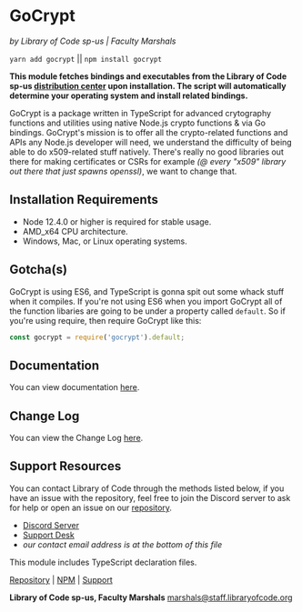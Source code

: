 # GoCrypt
*by Library of Code sp-us | Faculty Marshals*

`yarn add gocrypt` || `npm install gocrypt`

**This module fetches bindings and executables from the Library of Code sp-us [distribution center](https://bin.libraryofcode.org) upon installation. The script will automatically determine your operating system and install related bindings.**

GoCrypt is a package written in TypeScript for advanced crytography functions and utilities using
native Node.js crypto functions & via Go bindings.
GoCrypt's mission is to offer all the crypto-related functions and APIs any Node.js developer will need, we understand the difficulty of being able to do x509-related stuff natively. There's really no good libraries out there for making certificates or CSRs for example *(@ every "x509" library out there that just spawns openssl)*, we want to change that.

## Installation Requirements

- Node 12.4.0 or higher is required for stable usage.
- AMD_x64 CPU architecture.
- Windows, Mac, or Linux operating systems.

## Gotcha(s)

GoCrypt is using ES6, and TypeScript is gonna spit out some whack stuff when it compiles. If you're not using ES6 when you import GoCrypt all of the function libaries are going to be under a property called `default`. So if you're using require, then require GoCrypt like this:
```js
const gocrypt = require('gocrypt').default;
```

## Documentation
You can view documentation [here](https://gocrypt.libraryofcode.org).

## Change Log
You can view the Change Log [here](https://github.com/LibraryofCode/GoCrypt/blob/master/CHANGELOG.md).

## Support Resources
You can contact Library of Code through the methods listed below, if you have an issue with the repository, feel free to join the Discord server to ask for help or open an issue on our [repository](https://github.com/LibraryofCode/GoCrypt).
- [Discord Server](https://discord.gg/F4ztpQh)
- [Support Desk](https://support.libraryofcode.org/)
- *our contact email address is at the bottom of this file*

This module includes TypeScript declaration files.


[Repository](https://github.com/LibraryofCode/GoCrypt) | [NPM](https://npmjs.com/package/gocrypt) | [Support](https://support.libraryofcode.org) 

**Library of Code sp-us, Faculty Marshals** <marshals@staff.libraryofcode.org>
